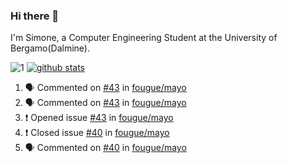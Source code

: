### Hi there 👋

I'm Simone, a Computer Engineering Student at the University of Bergamo(Dalmine).

![1](https://github-readme-stats.vercel.app/api/top-langs/?username=SudatiSimone&theme=white-blue) [![github stats](https://github-readme-stats.vercel.app/api?username=SudatiSimone&theme=white-blue)](https://github.com/anuraghazra/github-readme-stats)

<!--START_SECTION:activity-->
1. 🗣 Commented on [#43](https://github.com/fougue/mayo/issues/43) in [fougue/mayo](https://github.com/fougue/mayo)
2. 🗣 Commented on [#43](https://github.com/fougue/mayo/issues/43) in [fougue/mayo](https://github.com/fougue/mayo)
3. ❗️ Opened issue [#43](https://github.com/fougue/mayo/issues/43) in [fougue/mayo](https://github.com/fougue/mayo)
4. ❗️ Closed issue [#40](https://github.com/fougue/mayo/issues/40) in [fougue/mayo](https://github.com/fougue/mayo)
5. 🗣 Commented on [#40](https://github.com/fougue/mayo/issues/40) in [fougue/mayo](https://github.com/fougue/mayo)
<!--END_SECTION:activity-->


